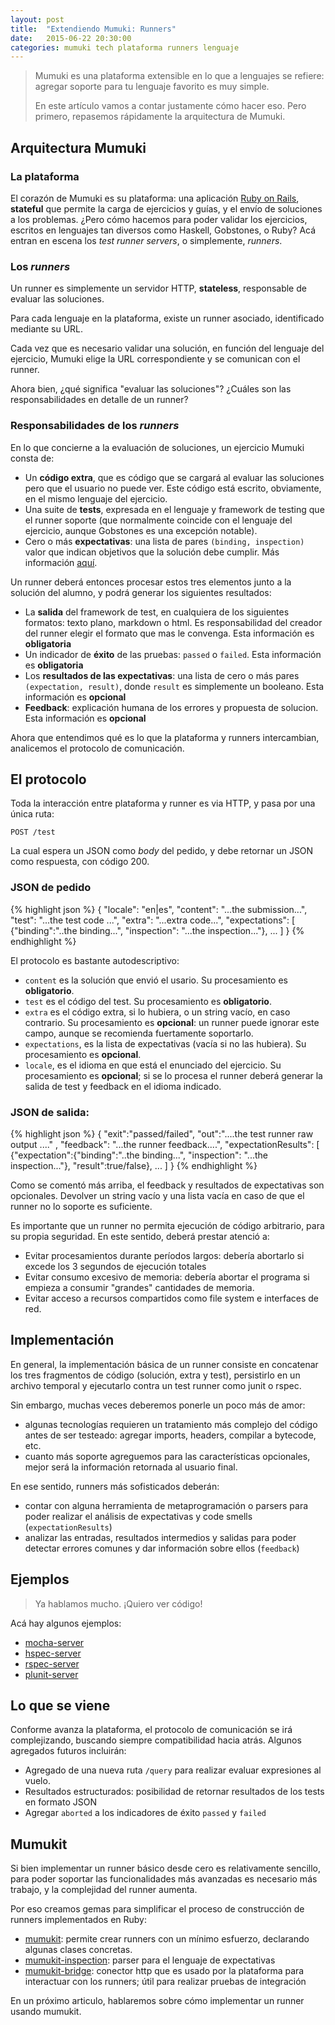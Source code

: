 ```yaml
---
layout: post
title:  "Extendiendo Mumuki: Runners"
date:   2015-06-22 20:30:00
categories: mumuki tech plataforma runners lenguaje
---
```


> Mumuki es una plataforma extensible en lo que a lenguajes se refiere: agregar soporte para tu lenguaje favorito es muy simple.
>
> En este artículo vamos a contar justamente cómo hacer eso. Pero primero, repasemos rápidamente la arquitectura de Mumuki.


## Arquitectura Mumuki

### La plataforma

El corazón de Mumuki es su plataforma: una aplicación [Ruby on Rails](http://rubyonrails.org/), **stateful** que permite la carga de ejercicios y guías, y el envío de soluciones a los problemas. ¿Pero cómo hacemos para poder validar los ejercicios, escritos en lenguajes tan diversos como Haskell, Gobstones, o Ruby? Acá entran en escena los _test runner servers_, o simplemente, _runners_.

### Los _runners_

Un runner es simplemente un servidor HTTP, **stateless**, responsable de evaluar las soluciones.

Para cada lenguaje en la plataforma, existe un runner asociado, identificado mediante su URL.

Cada vez que es necesario validar una solución, en función del lenguaje del ejercicio, Mumuki elige la URL correspondiente y se comunican con el runner.

Ahora bien, ¿qué significa "evaluar las soluciones"? ¿Cuáles son las responsabilidades en detalle de un runner?

### Responsabilidades de los _runners_

En lo que concierne a la evaluación de soluciones, un ejercicio Mumuki consta de:

  * Un **código extra**, que es código que se cargará al evaluar las soluciones pero que el usuario no puede ver. Este código está escrito, obviamente, en el mismo lenguaje del ejercicio.
  * Una suite de **tests**, expresada en el lenguaje y framework de testing que el runner soporte (que normalmente coincide con el lenguaje del ejercicio, aunque Gobstones es una excepción notable).
  * Cero o más **expectativas**: una lista de pares `(binding, inspection)` valor que indican objetivos que la solución debe cumplir. Más información [aquí](http://mumuki.org/expectativas/plataform/2015/06/16/el-lenguaje-de-expectativas.html).

Un runner deberá entonces procesar estos tres elementos junto a la solución del alumno, y podrá generar los siguientes resultados:

  * La **salida** del framework de test, en cualquiera de los siguientes formatos: texto plano, markdown o html. Es responsabilidad del creador del runner elegir el formato que mas le convenga. Esta información es **obligatoria**
  * Un indicador de **éxito** de las pruebas: `passed` o `failed`. Esta información es **obligatoria**
  * Los **resultados de las expectativas**: una lista de cero o más pares `(expectation, result)`, donde `result` es simplemente un booleano. Esta información es **opcional**
  * **Feedback**: explicación humana de los errores y propuesta de solucion. Esta información es **opcional**

Ahora que entendimos qué es lo que la plataforma y runners intercambian, analicemos el protocolo de comunicación.

## El protocolo

Toda la interacción entre plataforma y runner es via HTTP, y pasa por una única ruta:

```
POST /test
```

La cual espera un JSON como _body_ del pedido, y debe retornar un JSON como respuesta, con código 200.

### JSON de pedido

{% highlight json %}
{
 "locale": "en|es",
 "content": "...the submission...",
 "test": "...the test code ...",
 "extra": "...extra code...",
 "expectations": [
    {"binding":"..the binding...", "inspection": "...the inspection..."},
    ...
 ]
}
{% endhighlight %}

El protocolo es bastante autodescriptivo:

* `content` es la solución que envió el usario. Su procesamiento es **obligatorio**.
* `test` es el código del test. Su procesamiento es **obligatorio**.
* `extra` es el código extra, si lo hubiera, o un string vacío, en caso contrario. Su procesamiento es **opcional**: un runner puede ignorar este campo, aunque se recomienda fuertamente soportarlo.
* `expectations`, es la lista de expectativas (vacía si no las hubiera). Su procesamiento es **opcional**.
* `locale`, es el idioma en que está el enunciado del ejercicio. Su procesamiento es **opcional**; si se lo procesa el runner deberá generar la salida de test y feedback en el idioma indicado.

### JSON de salida:

{% highlight json %}
{
  "exit":"passed/failed",
  "out":"....the test runner raw output ...." ,
  "feedback": "...the runner feedback....",
  "expectationResults": [
    {"expectation":{"binding":"..the binding...", "inspection": "...the inspection..."}, "result":true/false},
    ...
  ]
}
{% endhighlight %}

Como se comentó más arriba, el feedback y resultados de expectativas son opcionales. Devolver un string vacío y una lista vacía en caso de que el runner no lo soporte es suficiente.

Es importante que un runner no permita ejecución de código arbitrario, para su propia seguridad. En este sentido, deberá prestar atenció a:

  * Evitar procesamientos durante períodos largos: debería abortarlo si excede los 3 segundos de ejecución totales
  * Evitar consumo excesivo de memoria: debería abortar el programa si empieza a consumir "grandes" cantidades de memoria.
  * Evitar acceso a recursos compartidos como file system e interfaces de red.


## Implementación

En general, la implementación básica de un runner consiste en concatenar los tres fragmentos de código (solución, extra y test), persistirlo en un archivo temporal y ejecutarlo contra un test runner como junit o rspec.

Sin embargo, muchas veces deberemos ponerle un poco más de amor:

 * algunas tecnologías requieren un tratamiento más complejo del código antes de ser testeado: agregar imports, headers, compilar a bytecode, etc.
 * cuanto más soporte agreguemos para las características opcionales, mejor será la información retornada al usuario final.

En ese sentido, runners más sofisticados deberán:

 * contar con alguna herramienta de metaprogramación o parsers para poder realizar el análisis de expectativas y code smells (`expectationResults`)
 * analizar las entradas, resultados intermedios y salidas para poder detectar errores comunes y dar información sobre ellos (`feedback`)

## Ejemplos

> Ya hablamos mucho. ¡Quiero ver código!

Acá hay algunos ejemplos:

 * [mocha-server](https://github.com/mumuki/mumuki-mocha-server)
 * [hspec-server](https://github.com/mumuki/mumuki-hspec-server)
 * [rspec-server](https://github.com/mumuki/mumuki-rspec-server)
 * [plunit-server](https://github.com/mumuki/mumuki-plunit-server)


## Lo que se viene

Conforme avanza la plataforma, el protocolo de comunicación se irá complejizando, buscando siempre compatibilidad hacia atrás. Algunos agregados futuros incluirán:

  * Agregado de una nueva ruta `/query` para realizar evaluar expresiones al vuelo.
  * Resultados estructurados: posibilidad de retornar resultados de los tests en formato JSON
  * Agregar `aborted` a los indicadores de éxito `passed` y `failed`


## Mumukit

Si bien implementar un runner básico desde cero es relativamente sencillo, para poder soportar las funcionalidades más avanzadas es necesario más trabajo, y la complejidad del runner aumenta.

Por eso creamos gemas para simplificar el proceso de construcción de runners implementados en Ruby:

  * [mumukit](https://github.com/mumuki/mumukit): permite crear runners con un mínimo esfuerzo, declarando algunas clases concretas.
  * [mumukit-inspection](https://github.com/mumuki/mumukit-inspection): parser para el lenguaje de expectativas
  * [mumukit-bridge](https://github.com/mumuki/mumukit-bridge): conector http que es usado por la plataforma para interactuar con los runners; útil para realizar pruebas de integración


En un próximo articulo, hablaremos sobre cómo implementar un runner usando mumukit.

